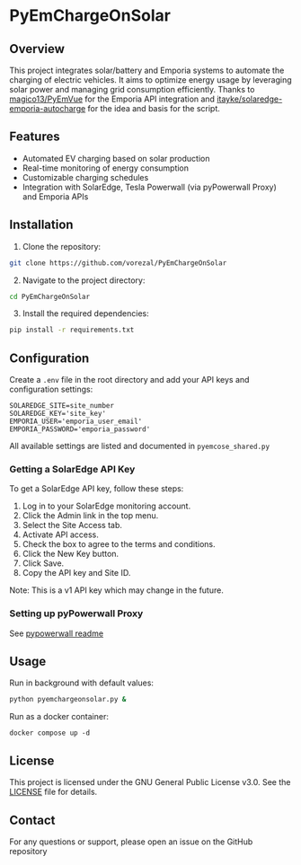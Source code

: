 # PyEmChargeOnSolar

## Overview
This project integrates solar/battery and Emporia systems to automate the charging of electric vehicles. It aims to optimize energy usage by leveraging solar power and managing grid consumption efficiently.
Thanks to [magico13/PyEmVue](https://github.com/magico13/PyEmVue) for the Emporia API integration and [itayke/solaredge-emporia-autocharge](https://github.com/itayke/solaredge-emporia-autocharge) for the idea and basis for the script.

## Features
- Automated EV charging based on solar production
- Real-time monitoring of energy consumption
- Customizable charging schedules
- Integration with SolarEdge, Tesla Powerwall (via pyPowerwall Proxy) and Emporia APIs

## Installation
1. Clone the repository:
  ```sh
  git clone https://github.com/vorezal/PyEmChargeOnSolar
  ```
2. Navigate to the project directory:
  ```sh
  cd PyEmChargeOnSolar
  ```
3. Install the required dependencies:
  ```sh
  pip install -r requirements.txt
  ```

## Configuration
Create a `.env` file in the root directory and add your API keys and configuration settings:
```env
SOLAREDGE_SITE=site_number
SOLAREDGE_KEY='site_key'
EMPORIA_USER='emporia_user_email'
EMPORIA_PASSWORD='emporia_password'
```
All available settings are listed and documented in `pyemcose_shared.py`

### Getting a SolarEdge API Key
To get a SolarEdge API key, follow these steps:
1. Log in to your SolarEdge monitoring account.
2. Click the Admin link in the top menu.
3. Select the Site Access tab.
4. Activate API access.
5. Check the box to agree to the terms and conditions.
6. Click the New Key button.
7. Click Save.
8. Copy the API key and Site ID.

Note: This is a v1 API key which may change in the future.

### Setting up pyPowerwall Proxy
See [pypowerwall readme](https://github.com/jasonacox/pypowerwall/blob/main/proxy/README.md)

## Usage
Run in background with default values:
```sh
python pyemchargeonsolar.py &
```

Run as a docker container:
```docker
docker compose up -d
```

## License
This project is licensed under the GNU General Public License v3.0. See the [LICENSE](LICENSE) file for details.

## Contact
For any questions or support, please open an issue on the GitHub repository
